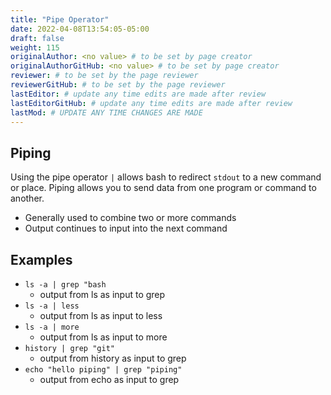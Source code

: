 ```yaml
---
title: "Pipe Operator"
date: 2022-04-08T13:54:05-05:00
draft: false
weight: 115
originalAuthor: <no value> # to be set by page creator
originalAuthorGitHub: <no value> # to be set by page creator
reviewer: # to be set by the page reviewer
reviewerGitHub: # to be set by the page reviewer
lastEditor: # update any time edits are made after review
lastEditorGitHub: # update any time edits are made after review
lastMod: # UPDATE ANY TIME CHANGES ARE MADE
---
```


## Piping

Using the pipe operator `|` allows bash to redirect `stdout` to a new command or place. Piping allows you to send data from one program or command to another.
  - Generally used to combine two or more commands
  - Output continues to input into the next command
    
## Examples    

- `ls -a | grep "bash`
  - output from ls as input to grep
- `ls -a | less`
  - output from ls as input to less
- `ls -a | more`
  - output from ls as input to more
- `history | grep "git"`
  - output from history as input to grep
- `echo "hello piping" | grep "piping"`
  - output from echo as input to grep